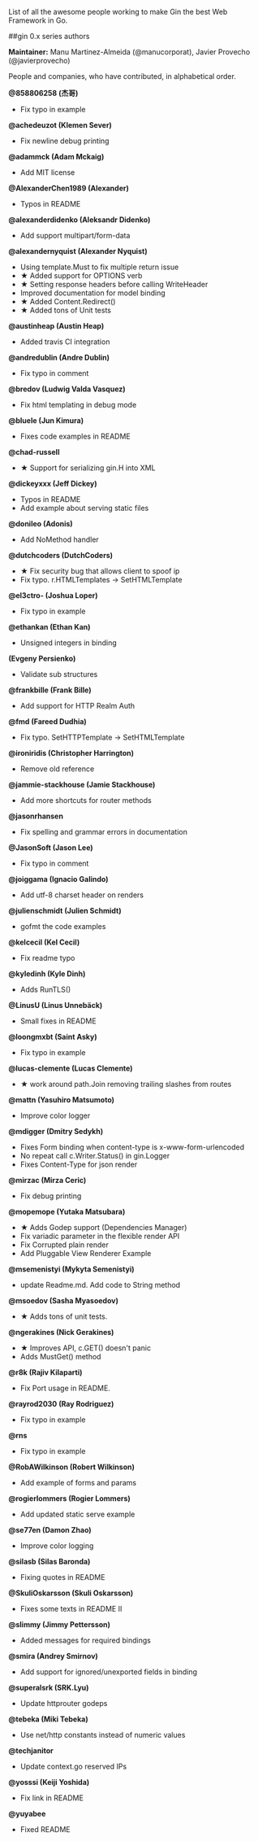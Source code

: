 List of all the awesome people working to make Gin the best Web Framework in Go.



##gin 0.x series authors

**Maintainer:** Manu Martinez-Almeida (@manucorporat), Javier Provecho (@javierprovecho)

People and companies, who have contributed, in alphabetical order.

**@858806258 (杰哥)**
- Fix typo in example


**@achedeuzot (Klemen Sever)**
- Fix newline debug printing


**@adammck (Adam Mckaig)**
- Add MIT license


**@AlexanderChen1989 (Alexander)**
- Typos in README


**@alexanderdidenko (Aleksandr Didenko)**
- Add support multipart/form-data


**@alexandernyquist (Alexander Nyquist)**
- Using template.Must to fix multiple return issue
- ★ Added support for OPTIONS verb
- ★ Setting response headers before calling WriteHeader
- Improved documentation for model binding
- ★ Added Content.Redirect()
- ★ Added tons of Unit tests


**@austinheap (Austin Heap)**
- Added travis CI integration


**@andredublin (Andre Dublin)**
- Fix typo in comment


**@bredov (Ludwig Valda Vasquez)**
- Fix html templating in debug mode


**@bluele (Jun Kimura)**
- Fixes code examples in README


**@chad-russell**
- ★ Support for serializing gin.H into XML


**@dickeyxxx (Jeff Dickey)**
- Typos in README
- Add example about serving static files


**@donileo (Adonis)**
- Add NoMethod handler


**@dutchcoders (DutchCoders)**
- ★ Fix security bug that allows client to spoof ip
- Fix typo. r.HTMLTemplates -> SetHTMLTemplate


**@el3ctro- (Joshua Loper)**
- Fix typo in example


**@ethankan (Ethan Kan)**
- Unsigned integers in binding


**(Evgeny Persienko)**
- Validate sub structures


**@frankbille (Frank Bille)**
- Add support for HTTP Realm Auth


**@fmd (Fareed Dudhia)**
- Fix typo. SetHTTPTemplate -> SetHTMLTemplate


**@ironiridis (Christopher Harrington)**
- Remove old reference


**@jammie-stackhouse (Jamie Stackhouse)**
- Add more shortcuts for router methods


**@jasonrhansen**
- Fix spelling and grammar errors in documentation


**@JasonSoft (Jason Lee)**
- Fix typo in comment


**@joiggama (Ignacio Galindo)**
- Add utf-8 charset header on renders


**@julienschmidt (Julien Schmidt)**
- gofmt the code examples


**@kelcecil (Kel Cecil)**
- Fix readme typo


**@kyledinh (Kyle Dinh)**
- Adds RunTLS()


**@LinusU (Linus Unnebäck)**
- Small fixes in README


**@loongmxbt (Saint Asky)**
- Fix typo in example


**@lucas-clemente (Lucas Clemente)**
- ★ work around path.Join removing trailing slashes from routes


**@mattn (Yasuhiro Matsumoto)**
- Improve color logger


**@mdigger (Dmitry Sedykh)**
- Fixes Form binding when content-type is x-www-form-urlencoded
- No repeat call c.Writer.Status() in gin.Logger
- Fixes Content-Type for json render


**@mirzac (Mirza Ceric)**
- Fix debug printing


**@mopemope (Yutaka Matsubara)**
- ★ Adds Godep support (Dependencies Manager)
- Fix variadic parameter in the flexible render API
- Fix Corrupted plain render
- Add Pluggable View Renderer Example
 

**@msemenistyi (Mykyta Semenistyi)**
- update Readme.md. Add code to String method


**@msoedov (Sasha Myasoedov)**
- ★ Adds tons of unit tests.


**@ngerakines (Nick Gerakines)**
- ★ Improves API, c.GET() doesn't panic
- Adds MustGet() method


**@r8k (Rajiv Kilaparti)**
- Fix Port usage in README.


**@rayrod2030 (Ray Rodriguez)**
- Fix typo in example


**@rns**
- Fix typo in example


**@RobAWilkinson (Robert Wilkinson)**
- Add example of forms and params


**@rogierlommers (Rogier Lommers)**
- Add updated static serve example


**@se77en (Damon Zhao)**
- Improve color logging


**@silasb (Silas Baronda)**
- Fixing quotes in README


**@SkuliOskarsson (Skuli Oskarsson)**
- Fixes some texts in README II


**@slimmy (Jimmy Pettersson)**
- Added messages for required bindings


**@smira (Andrey Smirnov)**
- Add support for ignored/unexported fields in binding


**@superalsrk (SRK.Lyu)**
- Update httprouter godeps


**@tebeka (Miki Tebeka)**
- Use net/http constants instead of numeric values


**@techjanitor**
- Update context.go reserved IPs


**@yosssi (Keiji Yoshida)**
- Fix link in README


**@yuyabee**
- Fixed README